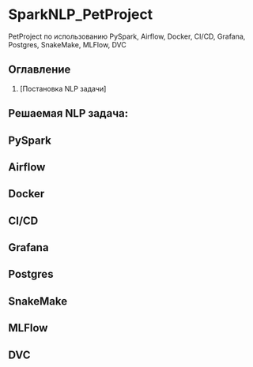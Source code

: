 # SparkNLP_PetProject
PetProject по использованию PySpark, Airflow, Docker, CI/CD, Grafana, Postgres, SnakeMake, MLFlow, DVC

## Оглавление

1. [Постановка NLP задачи]

## Решаемая NLP задача:

## PySpark

## Airflow

## Docker

## CI/CD

## Grafana

## Postgres

## SnakeMake

## MLFlow

## DVC
